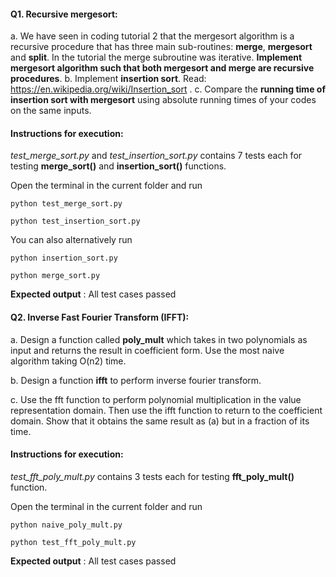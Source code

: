 #### Q1. Recursive mergesort:
 a. We have seen in coding tutorial 2 that the mergesort algorithm is a recursive procedure that has three main sub-routines: **merge**, **mergesort** and **split**. In the tutorial the merge subroutine was iterative. **Implement mergesort algorithm such that both mergesort and merge are recursive procedures**.
b. Implement **insertion sort**. Read: https://en.wikipedia.org/wiki/Insertion_sort .
c. Compare the **running time of insertion sort with mergesort** using absolute running times
of your codes on the same inputs.

#### Instructions for execution:
*test_merge_sort.py*  and *test_insertion_sort.py* contains 7 tests each for testing **merge_sort()** and **insertion_sort()** functions.

Open the terminal in the current folder and run

```
python test_merge_sort.py
```

```
python test_insertion_sort.py
```
You can also alternatively run 
```
python insertion_sort.py
```

```
python merge_sort.py
```
**Expected output** : All test cases passed

#### Q2. Inverse Fast Fourier Transform (IFFT):
a. Design a function called **poly_mult** which takes in two polynomials as input and
returns the result in coefficient form. Use the most naive algorithm taking O(n2) time.

b. Design a function **ifft** to perform inverse fourier transform.

c. Use the fft function to perform polynomial multiplication in the value representation
domain. Then use the ifft function to return to the coefficient domain. Show that it
obtains the same result as (a) but in a fraction of its time.

#### Instructions for execution:
*test_fft_poly_mult.py* contains 3 tests each for testing **fft_poly_mult()** function.

Open the terminal in the current folder and run


```
python naive_poly_mult.py
```

```
python test_fft_poly_mult.py
```


**Expected output** : All test cases passed